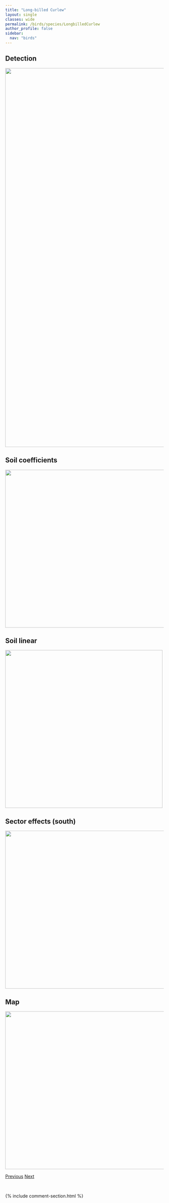 ```yaml
---
title: "Long-billed Curlew"
layout: single
classes: wide
permalink: /birds/species/LongbilledCurlew
author_profile: false
sidebar:
  nav: "birds"
---
```


<h2>Detection</h2>

<a href="https://drive.google.com/uc?export=view&id=1HB1BqD5lrnN4k1MZ_JKsrqcIBI3yJVWs">
<img src="https://drive.google.com/uc?export=view&id=1HB1BqD5lrnN4k1MZ_JKsrqcIBI3yJVWs" height = "1200" width = "800">
</a>

<h2>Soil coefficients</h2>

<a href="https://drive.google.com/uc?export=view&id=1JUuSQU0oKwe6cdfMRAuNrnYM12__07_p">
<img src="https://drive.google.com/uc?export=view&id=1JUuSQU0oKwe6cdfMRAuNrnYM12__07_p" height = "500" width = "1000">
</a>

<h2>Soil linear</h2>

<a href="https://drive.google.com/uc?export=view&id=12o39pCoZyEJN1_PKDDDfnqCo9Ru-cBXo">
<img src="https://drive.google.com/uc?export=view&id=12o39pCoZyEJN1_PKDDDfnqCo9Ru-cBXo" height = "500" width = "500">
</a>

<h2>Sector effects (south)</h2>

<a href="https://drive.google.com/uc?export=view&id=10BPTjoVWue6pPpyPRYPu-ws7Vvu2Nst2">
<img src="https://drive.google.com/uc?export=view&id=10BPTjoVWue6pPpyPRYPu-ws7Vvu2Nst2" height = "500" width = "1000">
</a>

<h2>Map</h2>

<a href="https://drive.google.com/uc?export=view&id=1zF8GaD91puAmnv2lst6efY1qocIQAEqW">
<img src="https://drive.google.com/uc?export=view&id=1zF8GaD91puAmnv2lst6efY1qocIQAEqW" height = "500" width = "1500">
</a>

<a href="/birds/species/LazuliBunting/" class="pagination--pager" title="Lazuli Bunting">Previous</a> <a href="/birds/species/LeContesSparrow/" class="pagination--pager" title="Le Conte's Sparrow">Next</a>

<p>&nbsp;</p>

{% include comment-section.html %}
